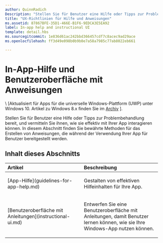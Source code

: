 ```yaml
---
author: QuinnRadich
Description: "Stellen Sie für Benutzer eine Hilfe oder Tipps zur Problembehandlung bereit, und vermitteln Sie ihnen, wie sie effektiv mit Ihrer App interagieren können. In diesem Abschnitt finden Sie bewährte Methoden für das Erstellen von Anweisungen, die während der Verwendung Ihrer App für Benutzer bereitgestellt werden."
title: "UX-Richtlinien für Hilfe und Anweisungen"
ms.assetid: 87867BFE-35D1-466E-B1F6-9EDCA3E5EA92
label: In-app help and instructional UI
template: detail.hbs
ms.sourcegitcommit: 1e836d61ac242bbd366457cdf7c8acec9ad29ace
ms.openlocfilehash: ff3d49e098b0b9b0e7a58a7985c77ab8022eb661

---
```


# In-App-Hilfe und Benutzeroberfläche mit Anweisungen 


\ [Aktualisiert für Apps für die universelle Windows-Plattform (UWP) unter Windows 10. Artikel zu Windows 8.x finden Sie im [Archiv](http://go.microsoft.com/fwlink/p/?linkid=619132) \].

Stellen Sie für Benutzer eine Hilfe oder Tipps zur Problembehandlung bereit, und vermitteln Sie ihnen, wie sie effektiv mit Ihrer App interagieren können. In diesem Abschnitt finden Sie bewährte Methoden für das Erstellen von Anweisungen, die während der Verwendung Ihrer App für Benutzer bereitgestellt werden.
## Inhalt dieses Abschnitts
<table>
<colgroup>
<col width="50%" />
<col width="50%" />
</colgroup>
<thead>
<tr class="header">
<th align="left">Artikel</th>
<th align="left">Beschreibung</th>
</tr>
</thead>
<tbody>
<tr class="odd">
<td align="left"><p>[App-Hilfe](guidelines-for-app-help.md)</p></td>
<td align="left"><p>Gestalten von effektiven Hilfeinhalten für Ihre App.</p></td>
</tr>
<tr class="even">
<td align="left"><p>[Benutzeroberfläche mit Anleitungen](instructional-ui.md)</p></td>
<td align="left"><p>Entwerfen Sie eine Benutzeroberfläche mit Anleitungen, damit Benutzer lernen können, wie sie Ihre Windows-App nutzen können.</p></td>
</tr>
</tbody>
</table>







<!--HONumber=Jun16_HO5-->


